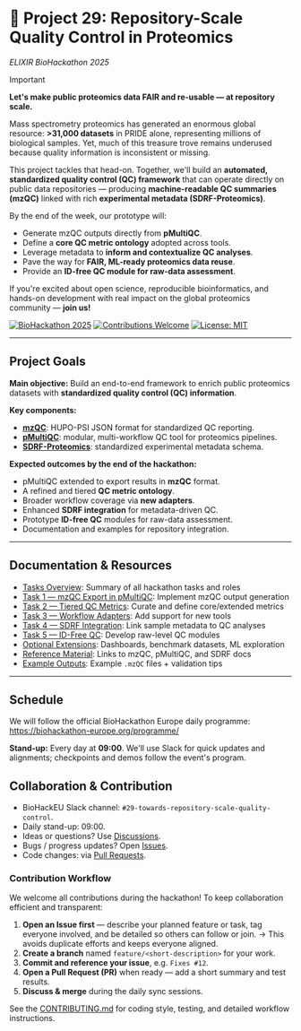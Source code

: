 # 🧬 Project 29: Repository-Scale Quality Control in Proteomics
*ELIXIR BioHackathon 2025*

> [!IMPORTANT]
> **Let's make public proteomics data FAIR and re-usable — at repository scale.**

Mass spectrometry proteomics has generated an enormous global resource:
**>31,000 datasets** in PRIDE alone, representing millions of biological samples.
Yet, much of this treasure trove remains underused because quality information is inconsistent or missing.

This project tackles that head-on.
Together, we'll build an **automated, standardized quality control (QC) framework** that can operate directly on public data repositories — producing **machine-readable QC summaries (mzQC)** linked with rich **experimental metadata (SDRF-Proteomics)**.

By the end of the week, our prototype will:
- Generate mzQC outputs directly from **pMultiQC**.
- Define a **core QC metric ontology** adopted across tools.
- Leverage metadata to **inform and contextualize QC analyses**.
- Pave the way for **FAIR, ML-ready proteomics data reuse**.
- Provide an **ID-free QC module for raw-data assessment**.

If you're excited about open science, reproducible bioinformatics, and hands-on development with real impact on the global proteomics community — **join us!**

[![BioHackathon 2025](https://img.shields.io/badge/ELIXIR-BioHackathon%202025-orange)]()
[![Contributions Welcome](https://img.shields.io/badge/Contributions-Welcome-brightgreen)]()
[![License: MIT](https://img.shields.io/badge/License-MIT-blue.svg)](LICENSE)

---

## Project Goals

**Main objective:**
Build an end-to-end framework to enrich public proteomics datasets with **standardized quality control (QC) information**.

**Key components:**
- [**mzQC**](https://github.com/HUPO-PSI/mzQC): HUPO-PSI JSON format for standardized QC reporting.
- [**pMultiQC**](https://github.com/bigbio/pmultiqc): modular, multi-workflow QC tool for proteomics pipelines.
- [**SDRF-Proteomics**](https://www.ebi.ac.uk/pride/markdownpage/sdrf): standardized experimental metadata schema.

**Expected outcomes by the end of the hackathon:**
- pMultiQC extended to export results in **mzQC** format.
- A refined and tiered **QC metric ontology**.
- Broader workflow coverage via **new adapters**.
- Enhanced **SDRF integration** for metadata-driven QC.
- Prototype **ID-free QC** modules for raw-data assessment.
- Documentation and examples for repository integration.

---

## Documentation & Resources

- [Tasks Overview](./docs/tasks/README.md): Summary of all hackathon tasks and roles
- [Task 1 — mzQC Export in pMultiQC](./docs/tasks/task1_mzqc_export.md): Implement mzQC output generation
- [Task 2 — Tiered QC Metrics](./docs/tasks/task2_metrics.md): Curate and define core/extended metrics
- [Task 3 — Workflow Adapters](./docs/tasks/task3_adapters.md): Add support for new tools
- [Task 4 — SDRF Integration](./docs/tasks/task4_sdrf.md): Link sample metadata to QC analyses
- [Task 5 — ID-Free QC](./docs/tasks/task5_idfree.md): Develop raw-level QC modules
- [Optional Extensions](./docs/tasks/task6_optional.md): Dashboards, benchmark datasets, ML exploration
- [Reference Material](./docs/resources.md): Links to mzQC, pMultiQC, and SDRF docs
- [Example Outputs](https://hupo-psi.github.io/mzQC/examples/): Example `.mzQC` files + validation tips

---

## Schedule

We will follow the official BioHackathon Europe daily programme:
https://biohackathon-europe.org/programme/

**Stand-up:** Every day at **09:00**.
We'll use Slack for quick updates and alignments; checkpoints and demos follow the event's program.

## Collaboration & Contribution

- BioHackEU Slack channel: `#29-towards-repository-scale-quality-control`.
- Daily stand-up: 09:00.
- Ideas or questions? Use [Discussions](https://github.com/MS-Quality-Hub/biohackathon2025/discussions).
- Bugs / progress updates? Open [Issues](https://github.com/MS-Quality-Hub/biohackathon2025/issues).
- Code changes: via [Pull Requests](https://github.com/MS-Quality-Hub/biohackathon2025/pulls).

### Contribution Workflow

We welcome all contributions during the hackathon!
To keep collaboration efficient and transparent:

1. **Open an Issue first** — describe your planned feature or task, tag everyone involved, and be detailed so others can follow or join.
   → This avoids duplicate efforts and keeps everyone aligned.
2. **Create a branch** named `feature/<short-description>` for your work.
3. **Commit and reference your issue**, e.g. `Fixes #12`.
4. **Open a Pull Request (PR)** when ready — add a short summary and test results.
5. **Discuss & merge** during the daily sync sessions.

See the [CONTRIBUTING.md](CONTRIBUTING.md) for coding style, testing, and detailed workflow instructions.


